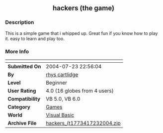 ﻿<div align="center">

## hackers \(the game\)


</div>

### Description

This is a simple game that i whipped up. Great fun if you know how to play it. easy to learn and play too.
 
### More Info
 


<span>             |<span>
---                |---
**Submitted On**   |2004-07-23 22:56:04
**By**             |[rhys cartlidge](https://github.com/Planet-Source-Code/PSCIndex/blob/master/ByAuthor/rhys-cartlidge.md)
**Level**          |Beginner
**User Rating**    |4.0 (16 globes from 4 users)
**Compatibility**  |VB 5\.0, VB 6\.0
**Category**       |[Games](https://github.com/Planet-Source-Code/PSCIndex/blob/master/ByCategory/games__1-38.md)
**World**          |[Visual Basic](https://github.com/Planet-Source-Code/PSCIndex/blob/master/ByWorld/visual-basic.md)
**Archive File**   |[hackers\_\(t1773417232004\.zip](https://github.com/Planet-Source-Code/rhys-cartlidge-hackers-the-game__1-54987/archive/master.zip)








